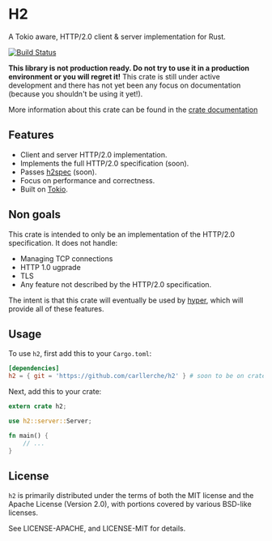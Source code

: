 # H2

A Tokio aware, HTTP/2.0 client & server implementation for Rust.

[![Build Status](https://travis-ci.org/carllerche/h2.svg?branch=master)](https://travis-ci.org/carllerche/h2)
<!-- [![Crates.io](https://img.shields.io/crates/v/h2.svg?maxAge=2592000)](https://crates.io/crates/h2) -->
<!-- [![Documentation](https://docs.rs/h2/badge.svg)][dox] -->

**This library is not production ready. Do not try to use it in a production
environment or you will regret it!** This crate is still under active
development and there has not yet been any focus on documentation (because you
shouldn't be using it yet!).

More information about this crate can be found in the [crate documentation][dox]

[dox]: https://carllerche.github.io/h2

## Features

* Client and server HTTP/2.0 implementation.
* Implements the full HTTP/2.0 specification (soon).
* Passes [h2spec](https://github.com/summerwind/h2spec) (soon).
* Focus on performance and correctness.
* Built on [Tokio](https://tokio.rs).

## Non goals

This crate is intended to only be an implementation of the HTTP/2.0
specification. It does not handle:

* Managing TCP connections
* HTTP 1.0 ugprade
* TLS
* Any feature not described by the HTTP/2.0 specification.

The intent is that this crate will eventually be used by
[hyper](github.com/hyperium/hyper), which will provide all of these features.

## Usage

To use `h2`, first add this to your `Cargo.toml`:

```toml
[dependencies]
h2 = { git = 'https://github.com/carllerche/h2' } # soon to be on crates.io!
```

Next, add this to your crate:

```rust
extern crate h2;

use h2::server::Server;

fn main() {
    // ...
}
```

## License

`h2` is primarily distributed under the terms of both the MIT license and the
Apache License (Version 2.0), with portions covered by various BSD-like
licenses.

See LICENSE-APACHE, and LICENSE-MIT for details.
